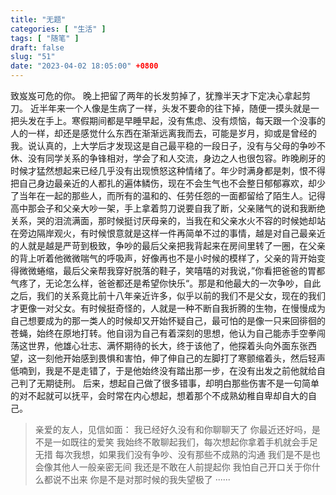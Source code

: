 ```yaml
---
title: "无题"
categories: [ "生活" ]
tags: [ "随笔" ]
draft: false
slug: "51"
date: "2023-04-02 18:05:00" +0800
---
```



致岌岌可危的你。
晚上把留了两年的长发剪掉了，犹豫半天才下定决心拿起剪刀。
近半年来一个人像是生病了一样，头发不要命的往下掉，随便一摸头就是一把头发在手上。寒假期间都是早睡早起，没有焦虑、没有烦恼，每天跟一个没事的人的一样，却还是感觉什么东西在渐渐远离我而去，可能是岁月，抑或是曾经的我。说认真的，上大学后才发现这是自己最平稳的一段日子，没有与父母的争吵不休、没有同学关系的争锋相对，学会了和人交流，身边之人也很包容。昨晚刷牙的时候才猛然想起来已经几乎没有出现愤怒这种情绪了。年少时满身都是刺，恨不得把自己身边最亲近的人都扎的遍体鳞伤，现在不会生气也不会整日郁郁寡欢，却少了当年在一起的那些人，而所有的温和的、任劳任怨的一面都留给了陌生人。记得高中那会子和父亲大吵一架，手上拿着剪刀说要自我了断，父亲赌气的说和我断绝关系，哭的泪流满面，那时候挺讨厌母亲的，当我在和父亲水火不容的时候她却站在旁边隔岸观火，有时候恨意就是这样一件再简单不过的事情，越是对自己最亲近的人就是越是严苛到极致，争吵的最后父亲把我背起来在房间里转了一圈，在父亲的背上听着他微微喘气的呼吸声，好像再也不是小时候的模样了，父亲的背开始变得微微蜷缩，最后父亲帮我穿好脱落的鞋子，笑嘻嘻的对我说，”你看把爸爸的胃都气疼了，无论怎么样，爸爸都还是希望你快乐“。那是和他最大的一次争吵，自此之后，我们的关系竟比前十八年亲近许多，似乎以前的我们不是父女，现在的我们才更像一对父女。有时候挺奇怪的，人就是一种不断自我折腾的生物，在慢慢成为自己想要成为的那一类人的时候却又开始怀疑自己，最可怕的是像一只来回徘徊的苍蝇，始终在原地打转。他自诩为自己有着深刻的思想，他认为自己能赤手空拳闯荡这世界，他雄心壮志、满怀期待的长大，终于该他了，他探着头向外面东张西望，这一刻他开始感到畏惧和害怕，伸了伸自己的左脚打了寒颤缩着头，然后轻声低喃到，我是不是走错了，于是他始终没有踏出那一步，在没有出发之前他就给自己判了无期徒刑。
后来，想起自己做了很多错事，却明白那些伤害不是一句简单的对不起就可以抚平，会时常在内心想起，想着那个不成熟幼稚自卑却自大的自己。
> 亲爱的友人，见信如面：
> 我已经好久没有和你聊聊天了
> 你最近还好吗，是不是一如既往的爱笑
> 我始终不敢聊起我们，每次想起你拿着手机就会手足无措
> 每次我想，如果我们没有争吵、没有那些不成熟的沟通
> 我们是不是也会像其他人一般亲密无间
> 我还是不敢在人前提起你
> 我怕自己开口关于你什么都说不出来
> 你是不是对那时候的我失望极了
> ······